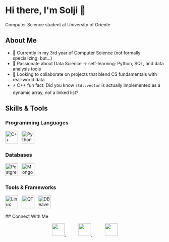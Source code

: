 # Hi there, I'm Solji 👋

Computer Science student at University of Oriente <img src="https://cdn.countryflags.com/thumbs/cuba/flag-3d-250.png" height="15" />

## About Me

- 🔭 Currently in my 3rd year of Computer Science (not formally specializing, but...)
- 🌱 Passionate about Data Science → self-learning: Python, SQL, and data analysis tools
- 👯 Looking to collaborate on projects that blend CS fundamentals with real-world data
- ⚡ C++ fun fact: Did you know `std::vector` is actually implemented as a dynamic array, not a linked list?

## Skills & Tools

### Programming Languages
<p>
  <img src="https://upload.wikimedia.org/wikipedia/commons/1/18/ISO_C%2B%2B_Logo.svg" width="40" height="40" title="C++"/>
  &nbsp;
  <img src="https://upload.wikimedia.org/wikipedia/commons/c/c3/Python-logo-notext.svg" width="40" height="40" title="Python"/>
</p>

### Databases
<p>
  <img src="https://upload.wikimedia.org/wikipedia/commons/2/29/Postgresql_elephant.svg" width="40" height="40" title="PostgreSQL"/>
  &nbsp;
  <img src="https://upload.wikimedia.org/wikipedia/commons/9/93/MongoDB_Logo.svg" width="40" height="40" title="MongoDB"/>
</p>

### Tools & Frameworks
<p>
  <img src="https://upload.wikimedia.org/wikipedia/commons/3/35/Tux.svg" width="40" height="40" title="Linux"/>
  &nbsp;
  <img src="https://upload.wikimedia.org/wikipedia/commons/0/0b/Qt_logo_2016.svg" width="40" height="40" title="QT"/>
  &nbsp;
  <img src="https://upload.wikimedia.org/wikipedia/commons/a/aa/DBeaver_logo.svg" width="40" height="40" title="DBeaver"/>
</p>## Connect With Me

<p align="center">
  <a href="https://t.me/anoncilllo" style="margin: 0 25px;">
    <img src="https://upload.wikimedia.org/wikipedia/commons/8/82/Telegram_logo.svg" width="40" height="40"/>
  </a>
  <a href="https://x.com/ssoooljii" style="margin: 0 15px;">
    <img src="https://upload.wikimedia.org/wikipedia/commons/5/57/X_logo_2023_%28white%29.png" width="40" height="40"/>
  </a>
  <a href="mailto:soljicharon@gmail.com" style="margin: 0 25px;">
    <img src="https://upload.wikimedia.org/wikipedia/commons/7/7e/Gmail_icon_%282020%29.svg" width="40" height="40"/>
  </a>
</p>
